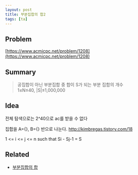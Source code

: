 ```yaml
---
layout: post
title: 부분집합의 합2
tags: [ta]
---
```

## Problem
[https://www.acmicpc.net/problem/1208](https://www.acmicpc.net/problem/1208)

## Summary

> 공집합이 아닌 부분집합 중 합이 S가 되는 부분 집합의 개수<br>
> 1≤N≤40, |S|≤1,000,000

## Idea
전체 탐색으로는 2^40으로 ac를 받을 수 없다

집합을 A={}, B={} 반으로 나눈다.
http://kimbregas.tistory.com/18



1 <= i <= j <= n such that Si - Sj-1 = S

## Related
* [부분집합의 합](/2016-10-20/SumSubset/)
